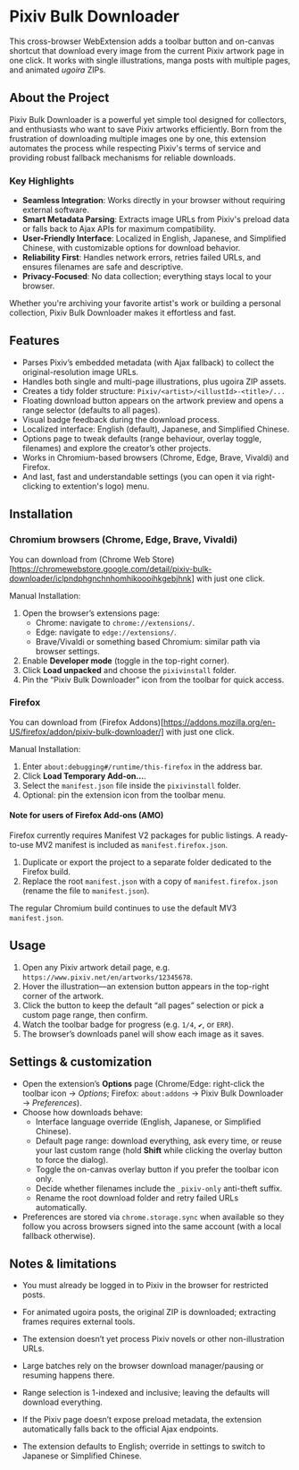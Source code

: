 # Pixiv Bulk Downloader

This cross-browser WebExtension adds a toolbar button and on-canvas shortcut that download every image from the current Pixiv artwork page in one click. It works with single illustrations, manga posts with multiple pages, and animated _ugoira_ ZIPs.

## About the Project

Pixiv Bulk Downloader is a powerful yet simple tool designed for collectors, and enthusiasts who want to save Pixiv artworks efficiently. Born from the frustration of downloading multiple images one by one, this extension automates the process while respecting Pixiv's terms of service and providing robust fallback mechanisms for reliable downloads.

### Key Highlights
- **Seamless Integration**: Works directly in your browser without requiring external software.
- **Smart Metadata Parsing**: Extracts image URLs from Pixiv's preload data or falls back to Ajax APIs for maximum compatibility.
- **User-Friendly Interface**: Localized in English, Japanese, and Simplified Chinese, with customizable options for download behavior.
- **Reliability First**: Handles network errors, retries failed URLs, and ensures filenames are safe and descriptive.
- **Privacy-Focused**: No data collection; everything stays local to your browser.

Whether you're archiving your favorite artist's work or building a personal collection, Pixiv Bulk Downloader makes it effortless and fast.

## Features

- Parses Pixiv’s embedded metadata (with Ajax fallback) to collect the original-resolution image URLs.
- Handles both single and multi-page illustrations, plus ugoira ZIP assets.
- Creates a tidy folder structure: `Pixiv/<artist>/<illustId>-<title>/...`
- Floating download button appears on the artwork preview and opens a range selector (defaults to all pages).
- Visual badge feedback during the download process.
- Localized interface: English (default), Japanese, and Simplified Chinese.
- Options page to tweak defaults (range behaviour, overlay toggle, filenames) and explore the creator’s other projects.
- Works in Chromium-based browsers (Chrome, Edge, Brave, Vivaldi) and Firefox.
- And last, fast and understandable settings (you can open it via right-clicking to extention's logo) menu.

## Installation

### Chromium browsers (Chrome, Edge, Brave, Vivaldi)

You can download from (Chrome Web Store)[https://chromewebstore.google.com/detail/pixiv-bulk-downloader/iclpndphgnchnhomhikoooihkgebjhnk] with just one click.

Manual Installation:
1. Open the browser’s extensions page:
   - Chrome: navigate to `chrome://extensions/`.
   - Edge: navigate to `edge://extensions/`.
   - Brave/Vivaldi or something based Chromium: similar path via browser settings.
2. Enable **Developer mode** (toggle in the top-right corner).
3. Click **Load unpacked** and choose the `pixivinstall` folder.
4. Pin the “Pixiv Bulk Downloader” icon from the toolbar for quick access.

### Firefox

You can download from (Firefox Addons)[https://addons.mozilla.org/en-US/firefox/addon/pixiv-bulk-downloader/] with just one click.

Manual Installation:
1. Enter `about:debugging#/runtime/this-firefox` in the address bar.
2. Click **Load Temporary Add-on…**.
3. Select the `manifest.json` file inside the `pixivinstall` folder.
4. Optional: pin the extension icon from the toolbar menu.

#### Note for users of Firefox Add-ons (AMO)

Firefox currently requires Manifest V2 packages for public listings. A ready-to-use MV2 manifest is included as `manifest.firefox.json`.

1. Duplicate or export the project to a separate folder dedicated to the Firefox build.
2. Replace the root `manifest.json` with a copy of `manifest.firefox.json` (rename the file to `manifest.json`).

The regular Chromium build continues to use the default MV3 `manifest.json`.


## Usage

1. Open any Pixiv artwork detail page, e.g. `https://www.pixiv.net/en/artworks/12345678`.
2. Hover the illustration—an extension button appears in the top-right corner of the artwork.
3. Click the button to keep the default “all pages” selection or pick a custom page range, then confirm.
4. Watch the toolbar badge for progress (e.g. `1/4`, `✔`, or `ERR`).
5. The browser’s downloads panel will show each image as it saves.

## Settings & customization

- Open the extension’s **Options** page (Chrome/Edge: right-click the toolbar icon → *Options*; Firefox: `about:addons` → Pixiv Bulk Downloader → *Preferences*).
- Choose how downloads behave:
   - Interface language override (English, Japanese, or Simplified Chinese).
   - Default page range: download everything, ask every time, or reuse your last custom range (hold **Shift** while clicking the overlay button to force the dialog).
   - Toggle the on-canvas overlay button if you prefer the toolbar icon only.
   - Decide whether filenames include the `_pixiv-only` anti-theft suffix.
   - Rename the root download folder and retry failed URLs automatically.
- Preferences are stored via `chrome.storage.sync` when available so they follow you across browsers signed into the same account (with a local fallback otherwise).

## Notes & limitations

- You must already be logged in to Pixiv in the browser for restricted posts.
- For animated ugoira posts, the original ZIP is downloaded; extracting frames requires external tools.
- The extension doesn’t yet process Pixiv novels or other non-illustration URLs.
- Large batches rely on the browser download manager/pausing or resuming happens there.
- Range selection is 1-indexed and inclusive; leaving the defaults will download everything.
- If the Pixiv page doesn’t expose preload metadata, the extension automatically falls back to the official Ajax endpoints.

- The extension defaults to English; override in settings to switch to Japanese or Simplified Chinese.




